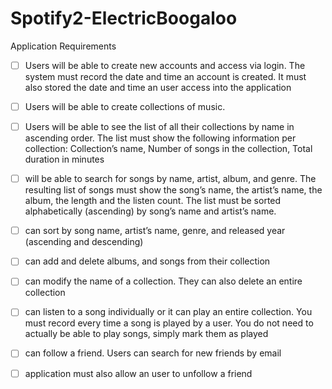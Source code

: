 # Spotify2-ElectricBoogaloo

Application Requirements
- [ ] Users will be able to create new accounts and access via login. The system must record the date and time an account is created. It must also stored the date and time an user access into the application

- [ ] Users will be able to create collections of music.

- [ ] Users will be able to see the list of all their collections by name in ascending order. The list must show the following information per collection: Collection’s name, Number of songs in the collection, Total duration in minutes

- [ ] will be able to search for songs by name, artist, album, and genre. The resulting list of songs must show the song’s name, the artist’s name, the album, the length and the listen count. The list must be sorted alphabetically (ascending) by song’s name and artist’s name.

- [ ] can sort by song name, artist’s name, genre, and released year (ascending and descending)

- [ ] can add and delete albums, and songs from their collection

- [ ] can modify the name of a collection. They can also delete an entire collection

- [ ] can listen to a song individually or it can play an entire collection. You must record every time a song is played by a user. You do not need to actually be able to play songs, simply mark them as played

- [ ] can follow a friend. Users can search for new friends by email

- [ ] application must also allow an user to unfollow a friend

